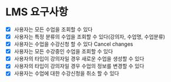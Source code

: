# LMS 요구사항
- [x] 사용자는 모든 수업을 조회할 수 있다    
- [x] 사용자는 특정 분류의 수업을 조회할 수 있다(강의자, 수업명, 수업분류)    
- [x] 사용자는 수업을 수강신청 할 수 있다    Cancel changes
- [x] 사용자는 모든 수강중인 수업을 조회할 수 있다
- [x] 사용자의 타입이 강의자일 경우 새로운 수업을 생성할 수 있다    
- [x] 사용자의 타입이 강의자일 경우 수업의 정보를 변경할 수 있다
- [x] 사용자는 수업에 대한 수강신청을 취소 할 수 있다